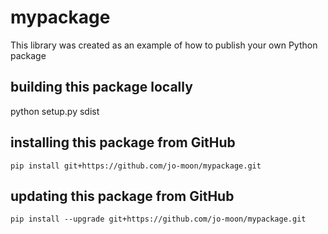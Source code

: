 # mypackage
This library was created as an example of how to publish your own Python package

## building this package locally
python setup.py sdist

## installing this package from GitHub
`pip install git+https://github.com/jo-moon/mypackage.git`

## updating this package from GitHub
`pip install --upgrade git+https://github.com/jo-moon/mypackage.git`
